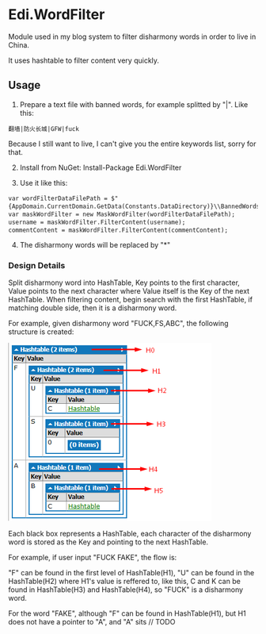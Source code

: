 # Edi.WordFilter

Module used in my blog system to filter disharmony words in order to live in China.

It uses hashtable to filter content very quickly.

## Usage
1. Prepare a text file with banned words, for example splitted by "|". Like this:
```
翻墙|防火长城|GFW|fuck
```
Because I still want to live, I can't give you the entire keywords list, sorry for that.

2. Install from NuGet: Install-Package Edi.WordFilter

3. Use it like this:
```
var wordFilterDataFilePath = $"{AppDomain.CurrentDomain.GetData(Constants.DataDirectory)}\\BannedWords.txt";
var maskWordFilter = new MaskWordFilter(wordFilterDataFilePath);
username = maskWordFilter.FilterContent(username);
commentContent = maskWordFilter.FilterContent(commentContent);
```

4. The disharmony words will be replaced by "*"

### Design Details

Split disharmony word into HashTable, Key points to the first character, Value points to the next character where Value itself is the Key of the next HashTable. When filtering content, begin search with the first HashTable, if matching double side, then it is a disharmony word.

For example, given disharmony word "FUCK,FS,ABC", the following structure is created:

![image](https://raw.githubusercontent.com/EdiWang/Edi.WordFilter/master/img/doc-hashtable-structure.png)

Each black box represents a HashTable, each character of the disharmony word is stored as the Key and pointing to the next HashTable.

For example, if user input "FUCK FAKE", the flow is:

"F" can be found in the first level of HashTable(H1), "U" can be found in the HashTable(H2) where H1's value is reffered to, like this, C and K can be found in HashTable(H3) and HashTable(H4), so "FUCK" is a disharmony word.

For the word "FAKE", although "F" can be found in HashTable(H1), but H1 does not have a pointer to "A", and "A" sits // TODO
